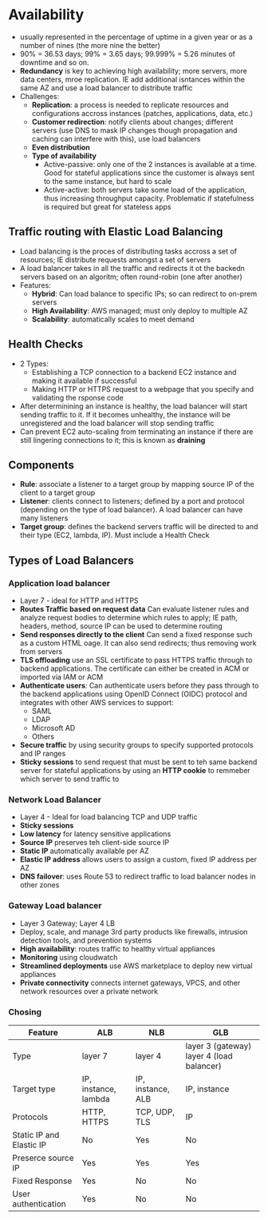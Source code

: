 # Availability
* usually represented in the percentage of uptime in a given year or as a number of nines (the more nine the better)
* 90% = 36.53 days; 99% = 3.65 days; 99.999% = 5.26 minutes of downtime and so on.
* **Redundancy** is key to achieving high availability; more servers, more data centers, mroe replication. IE add additional isntances within the same AZ and use a load balancer to distribute traffic
* Challenges:
  * **Replication**: a process is needed to replicate resources and configurations accross instances (patches, applications, data, etc.)
  * **Customer redirection**: notify clients about changes; different servers (use DNS to mask IP changes though propagation and caching can interfere with this), use load balancers
  * **Even distribution**
  * **Type of availability**
    * Active-passive: only one of the 2 instances is available at a time. Good for stateful applications since the customer is always sent to the same instance, but hard to scale
    * Active-active: both servers take some load of the application, thus increasing throughput capacity. Problematic if statefulness is required but great for stateless apps
  
## Traffic routing with Elastic Load Balancing
* Load balancing is the proces of distributing tasks accross a set of resources; IE distribute requests amongst a set of servers
* A load balancer takes in all the traffic and redirects it ot the backedn servers based on an algoritm; often round-robin (one after another)
* Features:
  * **Hybrid**: Can load balance to specific IPs; so can redirect to on-prem servers
  * **High Availability**: AWS managed; must only deploy to multiple AZ
  * **Scalability**: automatically scales to meet demand

## Health Checks
* 2 Types:
  * Establishing a TCP connection to a backend EC2 instance and making it available if successful
  * Making HTTP or HTTPS request to a webpage that you specify and validating the rsponse code
* After determinining an instance is healthy, the load balancer will start sending traffic to it. If it becomes unhealthy, the instance will be unregistered and the load balancer will stop sending traffic
* Can prevent EC2 auto-scaling from terminating an instance if there are still lingering connections to it; this is known as **draining**

## Components
* **Rule**: associate a listener to a target group by mapping source IP of the client to a target group
* **Listener**: clients connect to listeners; defined by a port and protocol (depending on the type of load balancer). A load balancer can have many listeners
* **Target group**: defines the backend servers traffic will be directed to and their type (EC2, lambda, IP). Must include a Health Check

## Types of Load Balancers

### Application load balancer
* Layer 7 - ideal for HTTP and HTTPS
* **Routes Traffic based on request data** Can evaluate listener rules and analyze request bodies to determine which rules to apply; IE path, headers, method, source IP can be used to determine routing
* **Send responses directly to the client** Can send a fixed response such as a custom HTML oage. It can also send redirects; thus removing work from servers
* **TLS offloading** use an SSL certificate to pass HTTPS traffic through to backend applications. The certificate can either be created in ACM or imported via IAM or ACM
* **Authenticate users**: Can authenticate users before they pass through to the backend applications using OpenID Connect (OIDC) protocol and integrates with other AWS services to support:
  * SAML
  * LDAP
  * Microsoft AD
  * Others
* **Secure traffic** by using security groups to specify supported protocols and IP ranges
* **Sticky sessions** to send request that must be sent to teh same backend server for stateful applications by using an **HTTP cookie** to remmeber which server to send traffic to

### Network Load Balancer
* Layer 4 - Ideal for load balancing TCP and UDP traffic
* **Sticky sessions**
* **Low latency** for latency sensitive applications
* **Source IP** preserves teh client-side source IP
* **Static IP** automatically available per AZ
* **Elastic IP address** allows users to assign a custom, fixed IP address per AZ
* **DNS failover**: uses Route 53 to redirect traffic to load balancer nodes in other zones

### Gateway Load balancer
* Layer 3 Gateway; Layer 4 LB
* Deploy, scale, and manage 3rd party products like firewalls, intrusion detection tools, and prevention systems
* **High availability**: routes traffic to healthy virtual appliances
* **Monitoring** using cloudwatch
* **Streamlined deployments** use AWS marketplace to deploy new virtual appliances
* **Private connectivity** connects internet gateways, VPCS, and other network resources over a private network

### Chosing
| Feature | ALB | NLB | GLB |
| ------- | --- | --- | --- |
| Type    | layer 7 | layer 4 | layer 3 (gateway) layer 4 (load balancer) |
| Target type | IP, instance, lambda | IP, instance, ALB | IP, instance |
| Protocols| HTTP, HTTPS | TCP, UDP, TLS | IP |
| Static IP and Elastic IP | No | Yes | No |
| Preserce source IP | Yes | Yes | Yes |
| Fixed Response | Yes | No | No |
| User authentication | Yes | No | No |